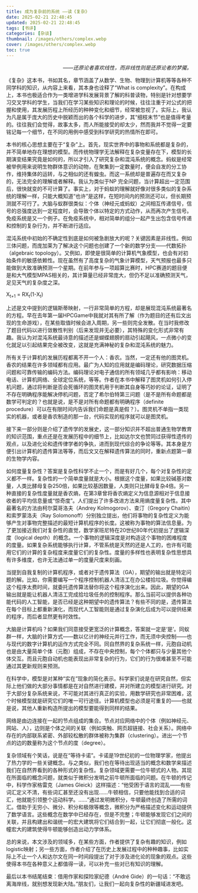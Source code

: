```yaml
---
title: 成为复杂前的系统 ——读《复杂》
date: 2025-02-21 22:48:45
updated: 2025-02-21 22:48:45
tags: [书评]
categories: [杂谈]
thumbnail: /images/others/complex.webp
cover: /images/others/complex.webp
toc: true
---
```


<p style="text-align: right;"><i>——还原论者喜欢线性，而非线性则是还原论者的梦魇。</i></p>


《复杂》这本书，书如其名，章节涵盖了从数学、生物、物理到计算机等等各种不同学科的知识，从内容上来看，其本身也诠释了“What is complexity”。<!-- more -->在构成上，本书也极适合作为一类增进学科发展背景了解的科普读物，特别是针对想要学习交叉学科的学生，当我们在学习某些知识和理论的时候，往往注重于对公式的把握和使用，其发展历程上所经历的种种变化和细节，经常被忽视了。实际上，我认为凡是属于庞大的历史中脱颖而出的各个科学的进步，其“细枝末节”也是值得考量的。往往我们会觉得，故事太多，而人所能接受的却太少，然而我并不觉得一定要铭记每一个细节，在不同的用例中感受到科学研究的热情所在即可。

本书的核心思想主要在于“复杂”上。首先，现实世界中的事物和系统都是复杂的，并不简单地存在理想的模型。而传统物理学无法解释在复杂变量存在下，模型的长期演变结果究竟是如何的，所以才引入了研究复杂和混沌系统的概念。蚂蚁是经常被举例用来说明生物群体意识的动物，在聚集到一定数量时，便会自发的分工协作，维持集体的运转，与之相似的还有蝗虫。而这一系统却是普遍存在而又复杂的，无法完全的理解或者解释。我认为类似于NP 完全问题，当计算超出一定范围后，很快就变的不可计算了。事实上，对于蚂蚁的理解就好像对很多类似的复杂系统的理解一样，只能大概知道“也许”是这样，在短时间内的预测还可以，但长期预测就不可行了。大脑与蚁群很类似：个体（神经元或蚂蚁）之间相互传递信号，信号的总强度达到一定程度时，会导致个体以特定的方式动作，从而再次产生信号。免疫系统是又一个例子。在免疫系统中，相对简单的组分一起产生出包含信号传递和控制的复杂行为，并不断进行适应。

混沌系统中初始的不确定性到底是如何被急剧放大的呢？关键因素是非线性。例如三体问题，而庞加莱为了解决这个问题也创建了一个新的数学分支——代数拓扑（algebraic topology）。又例如，即使是很简单的计算机气象模型，也会有对初始条件的敏感依赖性。现在虽然有了高度复杂的气象计算模型，天气预报也最多只能做到大致准确预测一个星期。在前年参与一项超算比赛时，HPC赛道的题目便是和大气模型MPAS相关的，其计算量已经非常庞大，但仍不足以准确预测天气，足见天气的复杂度之深。

X<sub>t+1</sub> = RX<sub>t</sub>(1-X<sub>t</sub>)

上述是文中提到的逻辑斯蒂映射，一行非常简单的方程，却是展现混沌系统最著名的方程。早在去年第一届HPCGame中我就对其有所了解（作为题目的还有后文出现的生命游戏），在某些取值时候会进入周期，另一些则完全发散。在当时我修改了题目代码以进行敛散性判别（后来发现并无必要），其特殊的变化形式非常有趣。我认为对混沌系统最诗意的描述还是蝴蝶翅膀的扇动引起飓风，一点微小的变化就足以引起结果完全被改变，这就是充满神秘的复杂和混沌系统的魅力。

所有关于计算机的发展历程都离不开一个人：香农。当然，一定还有他的图灵机。香农的结果在许多领域都有应用。最广为人知的应用就是编码理论，研究数据压缩问题和可靠传输的编码方法。编码理论对电子通信的所有领域几乎都有影响：移动电话、计算机网络、全球定位系统，等等。作者在本书中解释了图灵机如何引入停机问题，通过将判断是否会死循环的图灵机用于判断其自身等巧妙的论证，证明了不存在明确程序能解决停机问题，否定了希尔伯特第三问题（是不是所有命题都是数学可判定的？也就是说，是不是对所有命题都有明确程序（definite procedure）可以在有限时间内告诉我们命题是真是假？）。图灵机不单指一类现实的机器，或者是香农制造的那一台，代码实现的程序就可以是图灵机。

接下来一部分则是介绍了遗传学的发展史，这一部分知识并不超出普通生物学教育的知识范围，重点还是在发展历程中的细节上，比如达尔文也赞同过获得性遗传的观点，以及进化论和遗传律学者的争执，进而到现代综合的争论等等。其本身是方便引出计算机的遗传算法等等，而后文又在解释遗传算法的同时，重新点题第一章的生物学内容。

如何度量复杂性？答案是复杂性科学不止一个，而是有好几个，每个对复杂性的定义都不一样。复杂性的一个简单度量就是大小。根据这个度量，如果比较碱基对数量，人类比酵母复杂250倍，如果比较基因数量，人类则只比酵母复杂4倍。另一种直接的复杂性度量就是香农熵，在第3章曾将香农熵定义为信息源相对于信息接收者的平均信息量或“惊奇度”。人们提出了许多改进方法来用熵度量复杂性。其中最著名的方法由柯尔莫哥洛夫（Andrey Kolmogorov）、查汀（Gregory Chaitin）和索罗蒙洛夫（Ray Solomonoff）分别独立提出，他们将事物的复杂性定义为能够产生对事物完整描述的最短计算机程序的长度。这被称为事物的算法信息量。为了更加接近我们对复杂性的直觉，数学家班尼特在20世纪80年代初提出了逻辑深度（logical depth）的概念。一个事物的逻辑深度是对构造这个事物的困难程度的度量。如果复杂系统能够执行计算，不管系统是天然的还是人工的，也许有可能用它们的计算的复杂程度来度量它们的复杂性。度量的多样性也表明复杂性思想具有许多维度，也许无法通过单一的度量尺度来刻画。

当提到自我复制的计算机程序，或者对于遗传算法（GA），期望的输出就是特定问题的解。比如，你需要编写一个程序控制机器人清洁工在办公楼拾垃圾。你觉得编这个程序太费时间，就委托遗传算法替你将这个程序演化出来。因此，期望的GA输出就是能让机器人清洁工完成拾垃圾任务的控制程序。那么当前可以提供各种功能代码的人工智能，是否已经是这种期望中的遗传算法？有些不同的是，遗传算法在每个目标上都重新演化，而现代人工智能则是通过复杂演化后成为可以提供结果的程序，而后者显然更有时效性。

大脑是计算机吗？如果我们同意接受更宽泛的计算概念，答案就一定是‘是’。同蚁群一样，大脑的计算方式——数以亿计的神经元并行工作，而无须中央控制——也与现代的数字计算机的运作方式完全不同。同自然界的复杂系统一样，元胞自动机也是由大量简单个体（元胞）组成，不存在中央控制，每个个体都只与少量其他个体交互。而且元胞自动机也能表现出非常复杂的行为，它们的行为很难甚至不可能通过其更新规则来预测。

在科学中，模型是对某种“实在”现象的简化表示。科学家们说是在研究自然，但实际上他们做的大部分事情都是在对自然进行建模，并对所建立的模型进行研究。对于大部分复杂系统来说，不可能对其进行真正的实验，用数学研究也非常困难，这个时候模型就是研究它们的唯一可行途径。计算机模型也必须是可重复的——也就是说，其他人重新构造所提出的模型要能得到同样的结果。

网络是由边连接在一起的节点组成的集合。节点对应网络中的个体（例如神经元、网站、人），边则是个体之间的关联（例如突触、网页超链接、社会关系）。网络中存在的内部联系紧密、外部较松散的群体被称为集群（clustering）。进出一个节点的边的数量称为这个节点的度（degree）。

复杂领域有个笑话，说是在“等待卡诺”。卡诺是19世纪初的一位物理学家，他提出了热力学的一些关键概念。与之类似，我们也在等待出现适当的概念和数学来描述我们在自然界看到的各种形式的复杂性。复杂领域更需要一位牛顿式的人物。其现在所面临的概念问题，就类似于微积分发明之前牛顿所面临的问题。在牛顿的传记中，科学作家格雷克（James Gleick）这样描述：“他受困于语言的混乱——有些词汇定义不清，有些词汇甚至还没有出现……牛顿相信，只要他能找到合适的词汇，他就能引领整个运动科学。……”通过发明微积分，牛顿最终创造了所需的词汇。借助于无穷小、微分、积分和极限等概念，微积分为严格描述变化和运动提供了数学语言。这些概念在数学中已经存在，但是不完整；牛顿能够发现它们之间的关联，并且构建出和谐统一的宏大建筑将它们结合到一起，让它们彻底一般化。这幢宏大的建筑使得牛顿能够创造出动力学体系。

总的来说，本文涉及的领域多，在某些方面，作者提供了复杂有趣的知识，例如logistic映射；另一些方面，作者介绍了在历史上发展过程中的种种趣事，比如实际上不止一个人和达尔文在同一时间段提出了对于涉及进化论的现象的观点。这些使得本书在各种意义上都值得一读，可以补充一些对已有知识的理解。

最后以本书结尾结束：借用作家和探险家纪德（André Gide）的一句话：“不敢远离海岸线，就别想发现新大陆。”朋友们，让我们一起向复杂性的新疆域进发吧。
